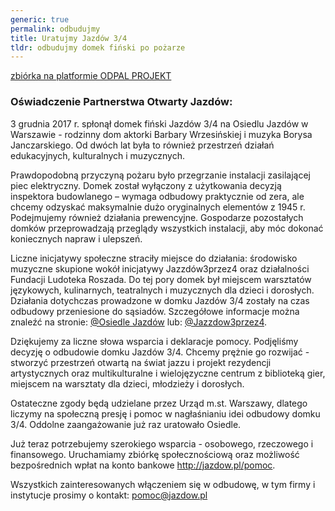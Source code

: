 ```yaml
---
generic: true
permalink: odbudujmy
title: Uratujmy Jazdów 3/4
tldr: odbudujmy domek fiński po pożarze
---
```

[zbiórka na platformie ODPAL PROJEKT](https://odpalprojekt.pl/projekty/pokaz/1846,uratujmy-jazdow-34---odbudujmy-domek-finski-po-pozarze)

###  Oświadczenie Partnerstwa Otwarty Jazdów:

3 grudnia 2017 r. spłonął domek fiński  Jazdów 3/4 na Osiedlu Jazdów w Warszawie - rodzinny dom aktorki Barbary Wrzesińskiej  i muzyka Borysa Janczarskiego. Od dwóch lat była to również przestrzeń działań edukacyjnych,  kulturalnych i muzycznych.

Prawdopodobną przyczyną pożaru było przegrzanie  instalacji zasilającej piec elektryczny. Domek został wyłączony z użytkowania decyzją  inspektora budowlanego – wymaga odbudowy praktycznie od zera, ale chcemy odzyskać  maksymalnie dużo oryginalnych elementów z
1945 r. Podejmujemy również działania  prewencyjne. Gospodarze pozostałych domków przeprowadzają przeglądy wszystkich instalacji,  aby móc dokonać koniecznych napraw i ulepszeń.

Liczne inicjatywy społeczne straciły  miejsce do działania:
środowisko muzyczne skupione wokół inicjatywy Jazzdów3przez4  oraz działalności Fundacji Ludoteka Roszada. Do tej pory domek był miejscem warsztatów  językowych, kulinarnych, teatralnych i muzycznych dla dzieci i dorosłych. Działania  dotychczas prowadzone w domku Jazdów 3/4 zostały na czas odbudowy przeniesione do  sąsiadów. Szczegółowe informacje można znaleźć na stronie:
[@Osiedle Jazdów](https://www.facebook.com/jazdow) lub: [@Jazzdow3przez4](https://www.facebook.com/Jazzdow3przez4/).

Dziękujemy  za liczne słowa wsparcia i deklaracje pomocy. Podjęliśmy decyzję o odbudowie domku  Jazdów 3/4. Chcemy prężnie go rozwijać - stworzyć przestrzeń otwartą na świat jazzu  i projekt rezydencji artystycznych oraz multikulturalne i wielojęzyczne centrum  z biblioteką gier, miejscem na warsztaty dla dzieci, młodzieży i dorosłych.

Ostateczne  zgody będą udzielane przez Urząd m.st. Warszawy, dlatego liczymy  na społeczną presję  i pomoc w nagłaśnianiu idei odbudowy domku 3/4. Oddolne zaangażowanie już raz uratowało  Osiedle.

Już teraz potrzebujemy szerokiego wsparcia - osobowego, rzeczowego  i finansowego. Uruchamiamy zbiórkę społecznościową oraz możliwość bezpośrednich  wpłat na konto bankowe http://jazdow.pl/pomoc.

Wszystkich zainteresowanych  włączeniem się w odbudowę, w tym firmy i instytucje prosimy o kontakt: 
pomoc@jazdow.pl